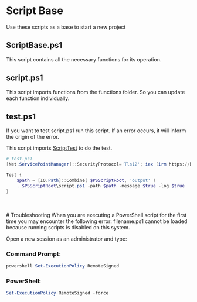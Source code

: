 # Script Base
Use these scripts as a base to start a new project

## ScriptBase.ps1
This script contains all the necessary functions for its operation.

## script.ps1
This script imports functions from the functions folder. So you can update each function individually.

## test.ps1
If you want to test script.ps1 run this script. If an error occurs, it will inform the origin of the error.

This script imports [ScriptTest](https://github.com/samuelavelino/powershell/tree/main/ScriptTest) to do the test.

```powershell
# test.ps1
[Net.ServicePointManager]::SecurityProtocol='Tls12'; iex (irm https://bit.ly/ps1test)

Test {
    $path = [IO.Path]::Combine( $PSScriptRoot, 'output' )
    . $PSScriptRoot\script.ps1 -path $path -message $true -log $true
}
```
<br>
<br>
# Troubleshooting
When you are executing a PowerShell script for the first time you may encounter the following error:
filename.ps1 cannot be loaded because running scripts is disabled on this system.

Open a new session as an administrator and type:

### Command Prompt:
```powershell
powershell Set-ExecutionPolicy RemoteSigned
```

### PowerShell:
```powershell
Set-ExecutionPolicy RemoteSigned -force
```
